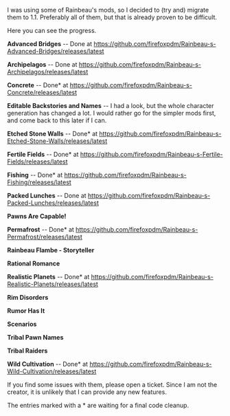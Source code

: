 I was using some of Rainbeau's mods, so I decided to (try and) migrate them to 1.1. Preferably all of them, but that is already proven to be difficult.

Here you can see the progress.

**Advanced Bridges** -- Done at https://github.com/firefoxpdm/Rainbeau-s-Advanced-Bridges/releases/latest

**Archipelagos** -- Done at https://github.com/firefoxpdm/Rainbeau-s-Archipelagos/releases/latest

**Concrete** -- Done* at https://github.com/firefoxpdm/Rainbeau-s-Concrete/releases/latest

**Editable Backstories and Names** -- I had a look, but the whole character generation has changed a lot. I would rather go for the simpler mods first, and come back to this later if I can.

**Etched Stone Walls** -- Done* at https://github.com/firefoxpdm/Rainbeau-s-Etched-Stone-Walls/releases/latest

**Fertile Fields** -- Done* at https://github.com/firefoxpdm/Rainbeau-s-Fertile-Fields/releases/latest

**Fishing** -- Done* at https://github.com/firefoxpdm/Rainbeau-s-Fishing/releases/latest

**Packed Lunches** -- Done at https://github.com/firefoxpdm/Rainbeau-s-Packed-Lunches/releases/latest

**Pawns Are Capable!**

**Permafrost** -- Done* at https://github.com/firefoxpdm/Rainbeau-s-Permafrost/releases/latest

**Rainbeau Flambe - Storyteller**

**Rational Romance**

**Realistic Planets** -- Done* at https://github.com/firefoxpdm/Rainbeau-s-Realistic-Planets/releases/latest

**Rim Disorders**

**Rumor Has It**

**Scenarios**

**Tribal Pawn Names**

**Tribal Raiders**

**Wild Cultivation** -- Done* at https://github.com/firefoxpdm/Rainbeau-s-Wild-Cultivation/releases/latest

If you find some issues with them, please open a ticket. Since I am not the creator, it is unlikely that I can provide any new features.

The entries marked with a * are waiting for a final code cleanup.
